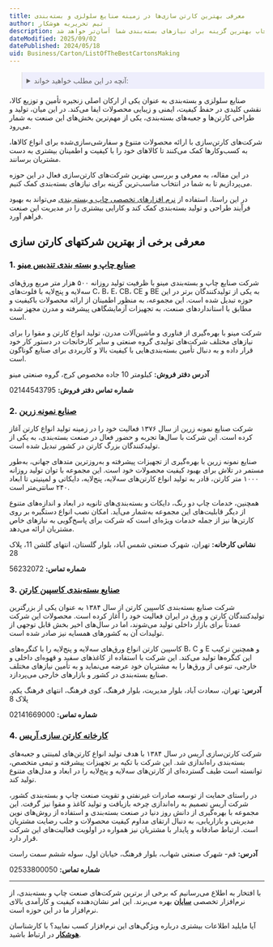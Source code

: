 ```yaml
---
title: معرفی بهترین کارتن سازی‌ها در زمینه صنایع سلولزی و بسته‌بندی
author: تیم تحریریه هوشکار
description: معرفی بهترین کارتن‌سازی‌های ایران در زمینه صنایع سلولزی و بسته‌بندی. با بررسی ویژگی‌ها و خدمات هر کدام از این شرکت‌ها، انتخاب بهترین گزینه برای نیازهای بسته‌بندی شما آسان‌تر خواهد شد
dateModified: 2025/09/02
datePublished: 2024/05/18
uid: Business/Carton/ListOfTheBestCartonsMaking
---
```


<blockquote style="background-color:#eeeefc; padding:0.5rem">
<details>
  <summary>آنچه در این مطلب خواهید خواند:</summary>
  <ul>
   <li>معرفی برخی از بهترین شرکتهای کارتن سازی</li>
   <ul>
    <li>صنایع چاپ و بسته بندی تندیس مینو</li>
    <li>صنایع نمونه زرین</li>
    <li>صنایع بسته‌بندی کاسپین کارتن</li>
    <li>کارخانه کارتن سازی آریس</li>
   </ul>
  </ul>
</details>
</blockquote>

صنایع سلولزی و بسته‌بندی به عنوان یکی از ارکان اصلی زنجیره تأمین و توزیع کالا، نقشی کلیدی در حفظ کیفیت، ایمنی و زیبایی محصولات ایفا می‌کند. در این میان، تولید و طراحی کارتن‌ها و جعبه‌های بسته‌بندی، یکی از مهم‌ترین بخش‌های این صنعت به شمار می‌رود. 

شرکت‌های کارتن‌سازی با ارائه محصولات متنوع و سفارشی‌سازی‌شده برای انواع کالاها، به کسب‌وکارها کمک می‌کنند تا کالاهای خود را با کیفیت و اطمینان بیشتری به دست مشتریان برسانند. 

در این مقاله، به معرفی و بررسی بهترین شرکت‌های کارتن‌سازی فعال در این حوزه می‌پردازیم تا به شما در انتخاب مناسب‌ترین گزینه برای نیازهای بسته‌بندی کمک کنیم.

در این راستا، استفاده از <a href="hhttps://www.hooshkar.com/Software/PrintingAndPackaging" target="_blank">نرم افزارهای تخصصی چاپ و بسته بندی</a>  می‌تواند به بهبود فرآیند طراحی و تولید بسته‌بندی کمک کند و کارایی بیشتری را در مدیریت این صنعت فراهم آورد.

## معرفی برخی از بهترین شرکتهای کارتن سازی

### 1. <a href="https://tandisminoo.com" target="_blank">صنایع چاپ و بسته بندی تندیس مینو</a>

شرکت صنایع چاپ و بسته‌بندی مینو با ظرفیت تولید روزانه ۵۰۰ هزار متر مربع ورق‌های سه‌لایه و پنج‌لایه با فلوت‌های C، B، E، CB، CE و BE به یکی از تولیدکنندگان برتر در این حوزه تبدیل شده است. این مجموعه، به منظور اطمینان از ارائه محصولات باکیفیت و مطابق با استانداردهای صنعت، به تجهیزات آزمایشگاهی پیشرفته و مدرن مجهز شده است.

شرکت مینو با بهره‌گیری از فناوری و ماشین‌آلات مدرن، تولید انواع کارتن و مقوا را برای نیازهای مختلف شرکت‌های تولیدی گروه صنعتی و سایر کارخانجات در دستور کار خود قرار داده و به دنبال تأمین بسته‌بندی‌هایی با کیفیت بالا و کاربردی برای صنایع گوناگون است.

**آدرس دفتر فروش:** کیلومتر 10 جاده مخصوص کرج، گروه صنعتی مینو

**شماره تماس دفتر فروش:** 02144543795

### 2. <a href="http://zarrinkarton.com" target="_blank">صنایع نمونه زرین</a>

شرکت صنایع نمونه زرین از سال ۱۳۷۶ فعالیت خود را در زمینه تولید انواع کارتن آغاز کرده است. این شرکت با سال‌ها تجربه و حضور فعال در صنعت بسته‌بندی، به یکی از تولیدکنندگان بزرگ کارتن در کشور تبدیل شده است.

صنایع نمونه زرین با بهره‌گیری از تجهیزات پیشرفته و به‌روزترین متدهای جهانی، به‌طور مستمر در تلاش برای بهبود کیفیت محصولات خود است. این مجموعه با توان تولید روزانه ۱۰۰۰ متر کارتن، قادر به تولید انواع کارتن‌های سه‌لایه، پنج‌لایه، دایکاتی و لمینیتی تا ابعاد ۲۴۰ سانتی‌متر است.

همچنین، خدمات چاپ دو رنگ، دایکات و بسته‌بندی‌های ثانویه در ابعاد و اندازه‌های متنوع از دیگر قابلیت‌های این مجموعه به‌شمار می‌آید. امکان نصب انواع دستگیره بر روی کارتن‌ها نیز از جمله خدمات ویژه‌ای است که شرکت برای پاسخ‌گویی به نیازهای خاص مشتریان ارائه می‌دهد.

**نشانی كارخانه:**  تهران، شهرک صنعتی شمس آباد، بلوار گلستان، انتهای گلشن 11، پلاک 28

**شماره تماس:** 56232072

### 3. <a href="https://www.caspianpackaging.com" target="_blank">صنایع بسته‌بندی کاسپین کارتن</a>

شرکت صنایع بسته‌بندی کاسپین کارتن از سال ۱۳۸۴ به عنوان یکی از بزرگترین تولیدکنندگان کارتن و ورق در ایران فعالیت خود را آغاز کرده است. محصولات این شرکت عمدتاً برای بازار داخلی تولید می‌شوند، اما در سال‌های اخیر بخش قابل توجهی از تولیدات آن به کشورهای همسایه نیز صادر شده است.

کاسپین کارتن انواع ورق‌های سه‌لایه و پنج‌لایه را با کنگره‌های B، C و E و همچنین ترکیب این کنگره‌ها تولید می‌کند. این شرکت با استفاده از کاغذهای سفید و قهوه‌ای داخلی و خارجی، تنوعی از ورق‌ها را به مشتریان خود عرضه می‌نماید و به تأمین نیازهای مختلف صنایع بسته‌بندی در کشور و بازارهای خارجی می‌پردازد.
 
**آدرس:** تهران، سعادت آباد، بلوار مدیریت، بلوار فرهنگ، کوی فرهنگ، انتهای فرهنگ یکم، پلاک 8

**شماره تماس:** 02141669000

### 4. <a href="https://arischap.com" target="_blank">کارخانه کارتن سازی آریس</a>

شرکت کارتن‌سازی آریس در سال ۱۳۸۴ با هدف تولید انواع کارتن‌های لمینتی و جعبه‌های بسته‌بندی راه‌اندازی شد. این شرکت با تکیه بر تجهیزات پیشرفته و تیمی متخصص، توانسته است طیف گسترده‌ای از کارتن‌های سه‌لایه و پنج‌لایه را در ابعاد و مدل‌های متنوع تولید کند.

در راستای حمایت از توسعه صادرات غیرنفتی و تقویت صنعت چاپ و بسته‌بندی کشور، شرکت آریس تصمیم به راه‌اندازی چرخه بازیافت و تولید کاغذ و مقوا نیز گرفت. این مجموعه با بهره‌گیری از دانش روز دنیا در صنعت بسته‌بندی و استفاده از روش‌های نوین مدیریتی و بازاریابی، به دنبال ارتقای مداوم کیفیت محصولات و جلب رضایت مشتریان است. ارتباط صادقانه و پایدار با مشتریان نیز همواره در اولویت فعالیت‌های این شرکت قرار دارد.

**آدرس:** قم- شهرک صنعتی شهاب، بلوار فرهنگ، خیابان اول،  سوله ششم سمت راست

**شماره تماس:** 02533800050

---
با افتخار به اطلاع می‌رسانیم که برخی از برترین شرکت‌های صنعت چاپ و بسته‌بندی، از نرم‌افزار تخصصی **<a href="https://www.hooshkar.com/Software/Sayan" target="_blank">سایان</a>** بهره می‌برند. این امر نشان‌دهنده کیفیت و کارآمدی بالای نرم‌افزار ما در این حوزه است.

آیا مایلید اطلاعات بیشتری درباره ویژگی‌های این نرم‌افزار کسب نمایید؟ با کارشناسان **<a href="https://www.hooshkar.com" target="_blank">هوشکار</a>** در ارتباط باشید.